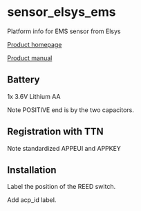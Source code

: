 # sensor_elsys_ems
Platform info for EMS sensor from Elsys

[Product homepage](https://www.elsys.se/shop/product/ems-door/)

[Product manual](https://elsys.se/public/manuals/Operating%20_Manual_EMS_Door.pdf)

## Battery

1x 3.6V Lithium AA

Note POSITIVE end is by the two capacitors.

## Registration with TTN

Note standardized APPEUI and APPKEY

## Installation

Label the position of the REED switch.

Add acp_id label.
